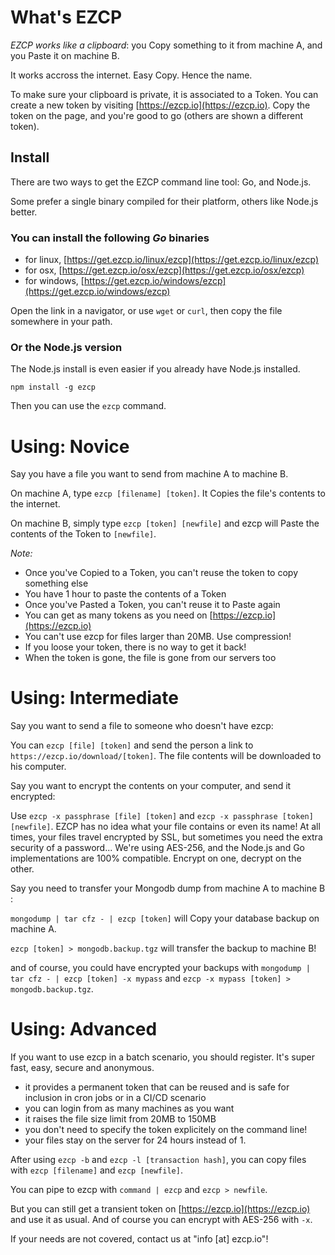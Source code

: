 # What's EZCP

*EZCP works like a clipboard*: you Copy something to it from machine A, and you Paste it on machine B.

It works accross the internet. Easy Copy. Hence the name.

To make sure your clipboard is private, it is associated to a Token.
You can create a new token by visiting [https://ezcp.io](https://ezcp.io).
Copy the token on the page, and you're good to go (others are shown a different token).

## Install

There are two ways to get the EZCP command line tool: Go, and Node.js.

Some prefer a single binary compiled for their platform, others like Node.js better.

### You can install the following *Go* binaries

- for linux, [https://get.ezcp.io/linux/ezcp](https://get.ezcp.io/linux/ezcp)
- for osx, [https://get.ezcp.io/osx/ezcp](https://get.ezcp.io/osx/ezcp)
- for windows, [https://get.ezcp.io/windows/ezcp](https://get.ezcp.io/windows/ezcp)

Open the link in a navigator, or use `wget` or `curl`, then copy the file somewhere 
in your path.

### Or the Node.js version

The Node.js install is even easier if you already have Node.js installed.

`npm install -g ezcp`

Then you can use the `ezcp` command.

# Using: Novice

Say you have a file you want to send from machine A to machine B.

On machine A, type `ezcp [filename] [token]`. It Copies the file's contents to the internet.

On machine B, simply type `ezcp [token] [newfile]` and ezcp will Paste the contents of the Token to `[newfile]`.

*Note:*

- Once you've Copied to a Token, you can't reuse the token to copy something else
- You have 1 hour to paste the contents of a Token
- Once you've Pasted a Token, you can't reuse it to Paste again
- You can get as many tokens as you need on [https://ezcp.io](https://ezcp.io)
- You can't use ezcp for files larger than 20MB. Use compression!
- If you loose your token, there is no way to get it back!
- When the token is gone, the file is gone from our servers too

# Using: Intermediate

Say you want to send a file to someone who doesn't have ezcp:

You can `ezcp [file] [token]` and send the person a link to `https://ezcp.io/download/[token]`. The file contents will be downloaded to his computer.

Say you want to encrypt the contents on your computer, and send it encrypted:

Use `ezcp -x passphrase [file] [token]` and `ezcp -x passphrase [token] [newfile]`. EZCP has no idea what your file contains or even its name! At all times, your files travel encrypted by SSL, but sometimes you need the extra security of a password...
We're using AES-256, and the Node.js and Go implementations are 100% compatible. Encrypt on one, decrypt on the other.

Say you need to transfer your Mongodb dump from machine A to machine B :

`mongodump | tar cfz - | ezcp [token]` will Copy your database backup on machine A.

`ezcp [token] > mongodb.backup.tgz` will transfer the backup to machine B!

and of course, you could have encrypted your backups with `mongodump | tar cfz - | ezcp [token] -x mypass` and `ezcp -x mypass [token] > mongodb.backup.tgz`.

# Using: Advanced

If you want to use ezcp in a batch scenario, you should register. It's super fast, easy, secure and anonymous.

- it provides a permanent token that can be reused and is safe for inclusion in cron jobs or in a CI/CD scenario
- you can login from as many machines as you want
- it raises the file size limit from 20MB to 150MB
- you don't need to specify the token explicitely on the command line!
- your files stay on the server for 24 hours instead of 1.

After using `ezcp -b` and `ezcp -l [transaction hash]`, you can copy files with `ezcp [filename]` and `ezcp [newfile]`.

You can pipe to ezcp with `command | ezcp` and `ezcp > newfile`.

But you can still get a transient token on [https://ezcp.io](https://ezcp.io) and use it as usual. And of course you can encrypt with AES-256 with `-x`.

If your needs are not covered, contact us at "info [at] ezcp.io"!
